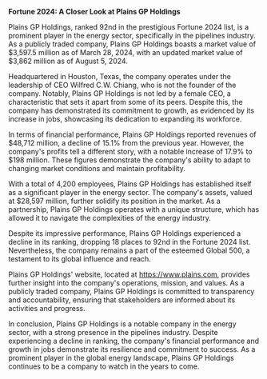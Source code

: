 **Fortune 2024: A Closer Look at Plains GP Holdings**

Plains GP Holdings, ranked 92nd in the prestigious Fortune 2024 list, is a prominent player in the energy sector, specifically in the pipelines industry. As a publicly traded company, Plains GP Holdings boasts a market value of $3,597.5 million as of March 28, 2024, with an updated market value of $3,862 million as of August 5, 2024.

Headquartered in Houston, Texas, the company operates under the leadership of CEO Wilfred C.W. Chiang, who is not the founder of the company. Notably, Plains GP Holdings is not led by a female CEO, a characteristic that sets it apart from some of its peers. Despite this, the company has demonstrated its commitment to growth, as evidenced by its increase in jobs, showcasing its dedication to expanding its workforce.

In terms of financial performance, Plains GP Holdings reported revenues of $48,712 million, a decline of 15.1% from the previous year. However, the company's profits tell a different story, with a notable increase of 17.9% to $198 million. These figures demonstrate the company's ability to adapt to changing market conditions and maintain profitability.

With a total of 4,200 employees, Plains GP Holdings has established itself as a significant player in the energy sector. The company's assets, valued at $28,597 million, further solidify its position in the market. As a partnership, Plains GP Holdings operates with a unique structure, which has allowed it to navigate the complexities of the energy industry.

Despite its impressive performance, Plains GP Holdings experienced a decline in its ranking, dropping 18 places to 92nd in the Fortune 2024 list. Nevertheless, the company remains a part of the esteemed Global 500, a testament to its global influence and reach.

Plains GP Holdings' website, located at https://www.plains.com, provides further insight into the company's operations, mission, and values. As a publicly traded company, Plains GP Holdings is committed to transparency and accountability, ensuring that stakeholders are informed about its activities and progress.

In conclusion, Plains GP Holdings is a notable company in the energy sector, with a strong presence in the pipelines industry. Despite experiencing a decline in ranking, the company's financial performance and growth in jobs demonstrate its resilience and commitment to success. As a prominent player in the global energy landscape, Plains GP Holdings continues to be a company to watch in the years to come.